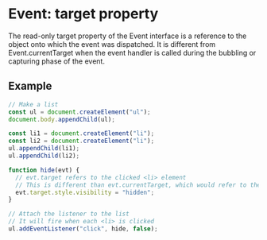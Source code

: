 # Event: target property

The read-only target property of the Event interface is a reference to the object onto which the event was dispatched. It is different from Event.currentTarget when the event handler is called during the bubbling or capturing phase of the event.

## Example

```js
// Make a list
const ul = document.createElement("ul");
document.body.appendChild(ul);

const li1 = document.createElement("li");
const li2 = document.createElement("li");
ul.appendChild(li1);
ul.appendChild(li2);

function hide(evt) {
  // evt.target refers to the clicked <li> element
  // This is different than evt.currentTarget, which would refer to the parent <ul> in this context
  evt.target.style.visibility = "hidden";
}

// Attach the listener to the list
// It will fire when each <li> is clicked
ul.addEventListener("click", hide, false);
```
